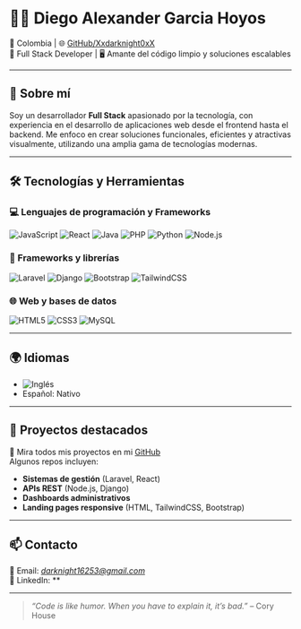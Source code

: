 # 👨‍💻 Diego Alexander Garcia Hoyos

📍 Colombia | 🌐 [GitHub/Xxdarknight0xX](https://github.com/Xxdarknight0xX)  
💼 Full Stack Developer | 🖥️ Amante del código limpio y soluciones escalables  

---

## 🧠 Sobre mí

Soy un desarrollador **Full Stack** apasionado por la tecnología, con experiencia en el desarrollo de aplicaciones web desde el frontend hasta el backend. Me enfoco en crear soluciones funcionales, eficientes y atractivas visualmente, utilizando una amplia gama de tecnologías modernas.

---

## 🛠️ Tecnologías y Herramientas

### 💻 Lenguajes de programación y Frameworks

![JavaScript](https://img.shields.io/badge/JavaScript-F7DF1E?style=flat&logo=javascript&logoColor=black)
![React](https://img.shields.io/badge/React-JS-61DAFB?style=flat&logo=react&logoColor=black)
![Java](https://img.shields.io/badge/Java-ED8B00?style=flat&logo=java&logoColor=white)
![PHP](https://img.shields.io/badge/PHP-777BB4?style=flat&logo=php&logoColor=white)
![Python](https://img.shields.io/badge/Python-3776AB?style=flat&logo=python&logoColor=white)
![Node.js](https://img.shields.io/badge/Node.js-339933?style=flat&logo=node.js&logoColor=white)

### 🧱 Frameworks y librerías

![Laravel](https://img.shields.io/badge/Laravel-Web%20Framework-FF2D20?style=flat&logo=laravel&logoColor=white)
![Django](https://img.shields.io/badge/Django-Web%20Framework-092E20?style=flat&logo=django&logoColor=white)
![Bootstrap](https://img.shields.io/badge/Bootstrap-563D7C?style=flat&logo=bootstrap&logoColor=white)
![TailwindCSS](https://img.shields.io/badge/Tailwind_CSS-38B2AC?style=flat&logo=tailwind-css&logoColor=white)

### 🌐 Web y bases de datos

![HTML5](https://img.shields.io/badge/HTML5-E34F26?style=flat&logo=html5&logoColor=white)
![CSS3](https://img.shields.io/badge/CSS3-1572B6?style=flat&logo=css3&logoColor=white)
![MySQL](https://img.shields.io/badge/MySQL-4479A1?style=flat&logo=mysql&logoColor=white)

---

## 🌍 Idiomas

- ![Inglés](https://img.shields.io/badge/Inglés-Intermedio%20Avanzado-007ACC?style=flat&logo=language&logoColor=white)
- Español: Nativo

---

## 📂 Proyectos destacados

🔗 Mira todos mis proyectos en mi [GitHub](https://github.com/Xxdarknight0xX)  
Algunos repos incluyen:

- **Sistemas de gestión** (Laravel, React)
- **APIs REST** (Node.js, Django)
- **Dashboards administrativos**
- **Landing pages responsive** (HTML, TailwindCSS, Bootstrap)

---

## 📫 Contacto

📧 Email: *darknight16253@gmail.com*  
💼 LinkedIn: **  

---

> _“Code is like humor. When you have to explain it, it’s bad.”_ – Cory House

